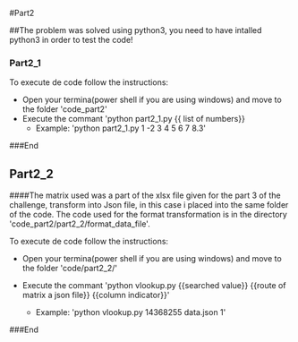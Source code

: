 #Part2

##The problem was solved using python3, you need to have intalled python3 in order to test the code! 

### Part2_1

To execute de code follow the instructions:

- Open your termina(power shell if you are using windows) and move to the folder 'code_part2' 
- Execute the commant 'python part2_1.py {{ list of numbers}}
	- Example: 'python part2_1.py 1 -2 3 4 5 6 7 8.3' 

###End


## Part2_2
####The matrix used was a part of the xlsx file given for the part 3 of the challenge, transform into Json file, in this case i placed into the same folder of the code. The code used for the format transformation is in the directory 'code_part2/part2_2/format_data_file'.

To execute de code follow the instructions:

- Open your termina(power shell if you are using windows) and move to the folder 'code/part2_2/' 

- Execute the commant 'python vlookup.py {{searched value}} {{route of matrix a json file}} {{column indicator}}'
	- Example: 'python vlookup.py 14368255 data.json 1' 

###End